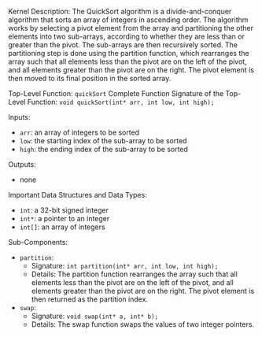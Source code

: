 Kernel Description:
The QuickSort algorithm is a divide-and-conquer algorithm that sorts an array of integers in ascending order. The algorithm works by selecting a pivot element from the array and partitioning the other elements into two sub-arrays, according to whether they are less than or greater than the pivot. The sub-arrays are then recursively sorted. The partitioning step is done using the partition function, which rearranges the array such that all elements less than the pivot are on the left of the pivot, and all elements greater than the pivot are on the right. The pivot element is then moved to its final position in the sorted array.

Top-Level Function: `quickSort`
Complete Function Signature of the Top-Level Function: `void quickSort(int* arr, int low, int high);`

Inputs:
- `arr`: an array of integers to be sorted
- `low`: the starting index of the sub-array to be sorted
- `high`: the ending index of the sub-array to be sorted

Outputs:
- none

Important Data Structures and Data Types:
- `int`: a 32-bit signed integer
- `int*`: a pointer to an integer
- `int[]`: an array of integers

Sub-Components:
- `partition`:
    - Signature: `int partition(int* arr, int low, int high);`
    - Details: The partition function rearranges the array such that all elements less than the pivot are on the left of the pivot, and all elements greater than the pivot are on the right. The pivot element is then returned as the partition index.
- `swap`:
    - Signature: `void swap(int* a, int* b);`
    - Details: The swap function swaps the values of two integer pointers.